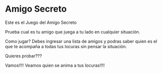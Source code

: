 # Amigo Secreto
Este es el Juego del Amigo Secreto

Prueba cual es tu amigo que juega a tu lado en cualquier situación.

Como jugar?
Debes ingresar una lista de amigos y podras saber quien es el que te acompaña a todas tus locuras sin pensar la situación.

Quieres probar???

Vamos!!!! Veamos quien se anima a tus locuras!!!!
